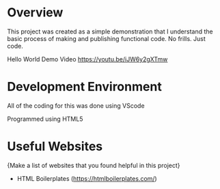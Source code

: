 # Overview


This project was created as a simple demonstration that I understand the basic process of making and publishing functional code. No frills. Just code.

Hello World Demo Video https://youtu.be/iJW6y2gXTmw

# Development Environment

All of the coding for this was done using VScode

Programmed using HTML5

# Useful Websites

{Make a list of websites that you found helpful in this project}
* HTML Boilerplates (https://htmlboilerplates.com/)
